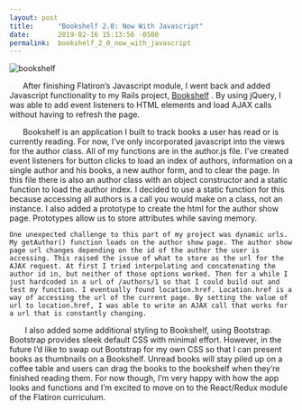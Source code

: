 ```yaml
---
layout: post
title:      "Bookshelf 2.0: Now With Javascript"
date:       2019-02-16 15:13:56 -0500
permalink:  bookshelf_2_0_now_with_javascript
---
```




![bookshelf](https://i.imgur.com/npadbxt.png)

&nbsp;&nbsp;&nbsp;&nbsp;&nbsp;&nbsp;After finishing Flatiron’s Javascript module, I went back and added Javascript functionality to my Rails project, [Bookshelf](https://github.com/Madeline-Stark/Bookshelf) . By using jQuery, I was able to add event listeners to HTML elements and load AJAX calls without having to refresh the page.

  &nbsp;&nbsp;&nbsp;&nbsp;&nbsp;&nbsp;Bookshelf is an application I built to track books a user has read or is currently reading. For now, I’ve only incorporated javascript into the views for the author class. All of my functions are in the author.js file. I’ve created event listeners for button clicks to load an index of authors, information on a single author and his books, a new author form, and to clear the page. In this file there is also an author class with an object constructor and a static function to load the author index. I decided to use a static function for this because accessing all authors is a call you would make on a class, not an instance. I also added a prototype to create the html for the author show page. Prototypes allow us to store attributes while saving memory. 
        
    One unexpected challenge to this part of my project was dynamic urls. My getAuthor() function loads on the author show page. The author show page url changes depending on the id of the author the user is accessing. This raised the issue of what to store as the url for the AJAX request. At first I tried interpolating and concatenating the author id in, but neither of those options worked. Then for a while I just hardcoded in a url of /authors/1 so that I could build out and test my function. I eventually found location.href. Location.href is a way of accessing the url of the current page. By setting the value of url to location.href, I was able to write an AJAX call that works for a url that is constantly changing.
		
   &nbsp;&nbsp;&nbsp;&nbsp;&nbsp;&nbsp; I also added some additional styling to Bookshelf, using Bootstrap. Bootstrap provides sleek default CSS with minimal effort. However, in the future I’d like to swap  out Bootstrap for my own CSS so that I can present books as thumbnails on a Bookshelf. Unread books will stay piled up on a coffee table and users can drag the books to the bookshelf when they’re finished reading them. For now though, I’m very happy with how the app looks and functions and I’m excited to move on to the React/Redux module of the Flatiron curriculum. 



